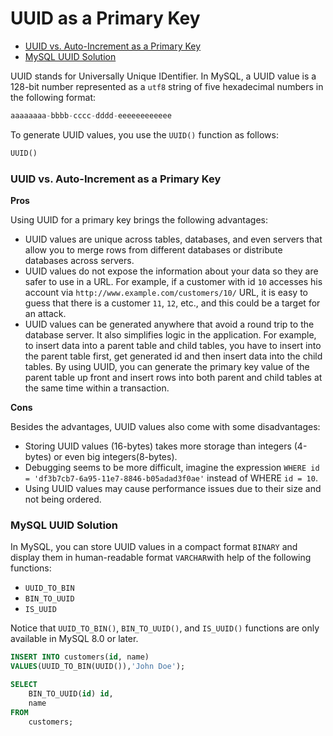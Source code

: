 # UUID as a Primary Key

* [UUID vs. Auto-Increment as a Primary Key](#uuid-vs-auto-increment-as-a-primary-key)
* [MySQL UUID Solution](#mysql-uuid-solution)

UUID stands for Universally Unique IDentifier. In MySQL, a UUID value is a 128-bit number represented as a `utf8` string of five hexadecimal numbers in the following format:
```sql
aaaaaaaa-bbbb-cccc-dddd-eeeeeeeeeeee
```

To generate UUID values, you use the `UUID()` function as follows:
```sql
UUID()
```

### UUID vs. Auto-Increment as a Primary Key
**Pros**

Using UUID for a primary key  brings the following advantages:
* UUID values are unique across tables, databases, and even servers that allow you to merge rows from different databases or distribute databases across servers.
* UUID values do not expose the information about your data so they are safer to use in a URL. For example, if a customer with id `10` accesses his account via `http://www.example.com/customers/10/` URL, it is easy to guess that there is a customer `11`, `12`, etc., and this could be a target for an attack.
* UUID values can be generated anywhere that avoid a round trip to the database server. It also simplifies logic in the application. For example, to insert data into a parent table and child tables, you have to insert into the parent table first, get generated id and then insert data into the child tables. By using UUID, you can generate the primary key value of the parent table up front and insert rows into both parent and child tables at the same time within a transaction.

**Cons**

Besides the advantages, UUID values also come with some disadvantages:
* Storing UUID values (16-bytes) takes more storage than integers (4-bytes) or even big integers(8-bytes).
* Debugging seems to be  more difficult, imagine the expression `WHERE id = 'df3b7cb7-6a95-11e7-8846-b05adad3f0ae'` instead of WHERE `id = 10`.
* Using UUID values may cause performance issues due to their size and not being ordered.

### MySQL UUID Solution

In MySQL, you can store UUID values in a compact format `BINARY` and display them in human-readable format `VARCHAR`with help of the following functions:
* `UUID_TO_BIN`
* `BIN_TO_UUID`
* `IS_UUID`

Notice that `UUID_TO_BIN()`, `BIN_TO_UUID()`, and `IS_UUID()` functions are only available in MySQL 8.0 or later.

```sql
INSERT INTO customers(id, name)
VALUES(UUID_TO_BIN(UUID()),'John Doe');

SELECT
    BIN_TO_UUID(id) id,
    name
FROM
    customers;
```
